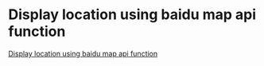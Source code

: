 # Display location using baidu map api function
[Display location using baidu map api function](https://aiwithcloud.com/2022/09/14/display_location_using_baidu_map_api_function/)